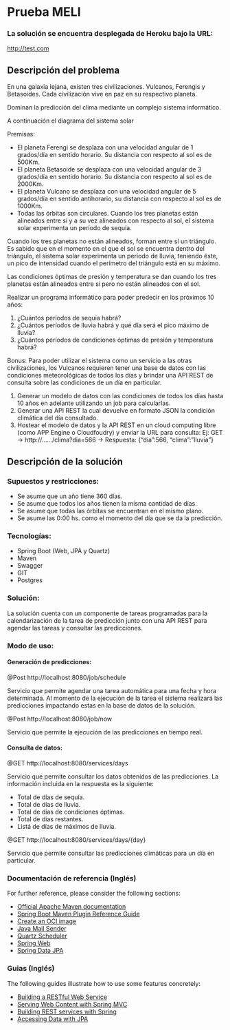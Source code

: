 # Prueba MELI

### La solución se encuentra desplegada de Heroku bajo la URL:

http://test.com

## Descripción del problema
En una galaxia lejana, existen tres civilizaciones. Vulcanos, Ferengis y Betasoides. Cada
civilización vive en paz en su respectivo planeta.

Dominan la predicción del clima mediante un complejo sistema informático.

A continuación el diagrama del sistema solar

Premisas:
* El planeta Ferengi se desplaza con una velocidad angular de 1 grados/día en sentido
horario. Su distancia con respecto al sol es de 500Km.
* El planeta Betasoide se desplaza con una velocidad angular de 3 grados/día en sentido
horario. Su distancia con respecto al sol es de 2000Km.
* El planeta Vulcano se desplaza con una velocidad angular de 5 grados/día en sentido
anti­horario, su distancia con respecto al sol es de 1000Km.
* Todas las órbitas son circulares.
Cuando los tres planetas están alineados entre sí y a su vez alineados con respecto al sol, el
sistema solar experimenta un período de sequía.

Cuando los tres planetas no están alineados, forman entre sí un triángulo. Es sabido que en el
momento en el que el sol se encuentra dentro del triángulo, el sistema solar experimenta un
período de lluvia, teniendo éste, un pico de intensidad cuando el perímetro del triángulo está en
su máximo.

Las condiciones óptimas de presión y temperatura se dan cuando los tres planetas están
alineados entre sí pero no están alineados con el sol.

Realizar un programa informático para poder predecir en los próximos 10 años:
1. ¿Cuántos períodos de sequía habrá?
2. ¿Cuántos períodos de lluvia habrá y qué día será el pico máximo de lluvia?
3. ¿Cuántos períodos de condiciones óptimas de presión y temperatura habrá?

Bonus:
Para poder utilizar el sistema como un servicio a las otras civilizaciones, los Vulcanos requieren
tener una base de datos con las condiciones meteorológicas de todos los días y brindar una API
REST de consulta sobre las condiciones de un día en particular.
1) Generar un modelo de datos con las condiciones de todos los días hasta 10 años en adelante
   utilizando un job para calcularlas.
2) Generar una API REST la cual devuelve en formato JSON la condición climática del día
   consultado.
3) Hostear el modelo de datos y la API REST en un cloud computing libre (como APP Engine o
   Cloudfoudry) y enviar la URL para consulta:
   Ej: GET → http://….../clima?dia=566 → Respuesta: {“dia”:566, “clima”:”lluvia”}

## Descripción de la solución

### Supuestos y restricciones:
* Se asume que un año tiene 360 días.
* Se asume que todos los años tienen la misma cantidad de días.
* Se asume que todas las órbitas se encuentran en el mismo plano. 
* Se asume las 0:00 hs. como el momento del día que se da la predicción.

### Tecnologías:
* Spring Boot (Web, JPA y Quartz)
* Maven
* Swagger
* GIT
* Postgres

### Solución:

La solución cuenta con un componente de tareas programadas para la calendarización de la tarea de predicción junto con una API REST para agendar las tareas y consultar las predicciones.

### Modo de uso:
#### Generación de predicciones:

@Post http://localhost:8080/job/schedule

Servicio que permite agendar una tarea automática para una fecha y hora determinada. Al momento de la ejecución de la tarea el sistema realizará las predicciones impactando estas en la base de datos de la solución. 

@Post http://localhost:8080/job/now

Servicio que permite la ejecución de las predicciones en tiempo real.


#### Consulta de datos:

@GET http://localhost:8080/services/days

Servicio que permite consultar los datos obtenidos de las predicciones. La información incluida en la respuesta es la siguiente:

* Total de días de sequía.
* Total de días de lluvia.
* Total de días de condiciones óptimas.
* Total de dias restantes.
* Listá de días de máximos de lluvia.

@GET http://localhost:8080/services/days/{day}

Servicio que permite consultar las predicciones climáticas para un día en particular.


### Documentación de referencia (Inglés)

For further reference, please consider the following sections:

* [Official Apache Maven documentation](https://maven.apache.org/guides/index.html)
* [Spring Boot Maven Plugin Reference Guide](https://docs.spring.io/spring-boot/docs/2.4.2/maven-plugin/reference/html/)
* [Create an OCI image](https://docs.spring.io/spring-boot/docs/2.4.2/maven-plugin/reference/html/#build-image)
* [Java Mail Sender](https://docs.spring.io/spring-boot/docs/2.4.2/reference/htmlsingle/#boot-features-email)
* [Quartz Scheduler](https://docs.spring.io/spring-boot/docs/2.4.2/reference/htmlsingle/#boot-features-quartz)  
* [Spring Web](https://docs.spring.io/spring-boot/docs/2.4.2/reference/htmlsingle/#boot-features-developing-web-applications)
* [Spring Data JPA](https://docs.spring.io/spring-boot/docs/2.4.2/reference/htmlsingle/#boot-features-jpa-and-spring-data)

### Guias  (Inglés)

The following guides illustrate how to use some features concretely:

* [Building a RESTful Web Service](https://spring.io/guides/gs/rest-service/)
* [Serving Web Content with Spring MVC](https://spring.io/guides/gs/serving-web-content/)
* [Building REST services with Spring](https://spring.io/guides/tutorials/bookmarks/)
* [Accessing Data with JPA](https://spring.io/guides/gs/accessing-data-jpa/)

